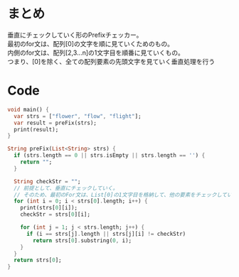 # まとめ
垂直にチェックしていく形のPrefixチェッカー。<br>
最初のfor文は、配列[0]の文字を順に見ていくためのもの。<br>
内側のfor文は、配列[2,3...n]の1文字目を順番に見ていくもの。<br>
つまり、[0]を除く、全ての配列要素の先頭文字を見ていく垂直処理を行う<br>

# Code
```dart
void main() {
  var strs = ["flower", "flow", "flight"];
  var result = preFix(strs);
  print(result);
}

String preFix(List<String> strs) {
  if (strs.length == 0 || strs.isEmpty || strs.length == '') {
    return "";
  }

  String checkStr = "";
  // 前提として、垂直にチェックしていく。
  // そのため、最初のFor文は、List[0]の1文字目を格納して、他の要素をチェックしていく。
  for (int i = 0; i < strs[0].length; i++) {
    print(strs[0][i]);
    checkStr = strs[0][i];

    for (int j = 1; j < strs.length; j++) {
      if (i == strs[j].length || strs[j][i] != checkStr)
        return strs[0].substring(0, i);
    }
  }
  return strs[0];
}

```
